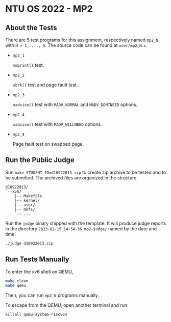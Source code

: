 # NTU OS 2022 -  MP2

## About the Tests

There are 5 test programs for this assignment, respectively named `mp2_N` with `N = 1, ..., 5`. The source code can be found at `user/mp2_N.c`.


- `mp2_1`

  `vmprint()` test.

- `mp2_2`

  `sbrk()` test and page fault test.

- `mp2_3`

  `madvise()` test with `MADV_NORMAL` and `MADV_DONTNEED` options.

- `mp2_4`

  `madvise()` test with `MADV_WILLNEED` options.

- `mp2_4`

  Page fault test on swapped page.

## Run the Public Judge

Run `make STUDENT_ID=d10922013 zip` to create zip archive to be tested
and to be submitted. The archived files are organized in the
structure.

```
d10922013/
`--xv6/
    |-- Makefile
    |-- kernel/
    |-- user/
    |-- mkfs/
    `-- ...
```

Run the `judge` binary shipped with the template. It will produce
judge reports in the directory `2023-02-15_14-54-36_mp2-judge/` named
by the date and time.

```sh
./judge d10922013.zip
```

## Run Tests Manually

To enter the xv6 shell on QEMU,

```sh
make clean
make qemu
```

Then, you can run `mp2_N` programs manually.


To escape from the QEMU, open another terminal and run:

```sh
killall qemu-system-riscv64
```
